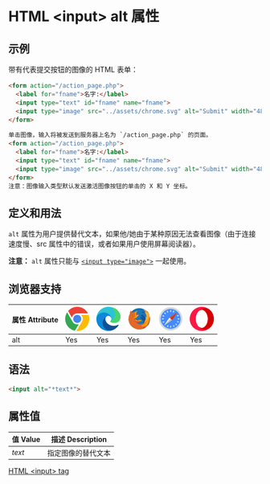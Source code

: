 HTML \<input> alt 属性
===

## 示例

带有代表提交按钮的图像的 HTML 表单：

```html
<form action="/action_page.php">
  <label for="fname">名字:</label>
  <input type="text" id="fname" name="fname">
  <input type="image" src="../assets/chrome.svg" alt="Submit" width="48" height="48">
</form>
```

```html idoc:preview:iframe
单击图像，输入将被发送到服务器上名为 `/action_page.php` 的页面。
<form action="/action_page.php">
  <label for="fname">名字:</label>
  <input type="text" id="fname" name="fname">
  <input type="image" src="../assets/chrome.svg" alt="Submit" width="48" height="48">
</form>
注意：图像输入类型默认发送激活图像按钮的单击的 X 和 Y 坐标。
```

## 定义和用法

`alt` 属性为用户提供替代文本，如果他/她由于某种原因无法查看图像（由于连接速度慢、src 属性中的错误，或者如果用户使用屏幕阅读器）。

**注意：** `alt` 属性只能与 [`<input type="image">`](./input_type_image.md) 一起使用。

## 浏览器支持

| 属性 Attribute | ![chrome][1] | ![edge][2] | ![firefox][3] | ![safari][4] | ![opera][5] |
| ------- | --- | --- | --- | --- | --- |
| alt       | Yes | Yes | Yes | Yes | Yes |
<!--rehype:style=width: 100%; display: inline-table;-->

## 语法

```html
<input alt="*text*">
```

## 属性值

| 值 Value | 描述 Description |
| ----- | ----- |
| *text* | 指定图像的替代文本 |
<!--rehype:style=width: 100%; display: inline-table;-->


[HTML \<input> tag](./input.md "HTML input 标签参考")

[1]: ../assets/chrome.svg
[2]: ../assets/edge.svg
[3]: ../assets/firefox.svg
[4]: ../assets/safari.svg
[5]: ../assets/opera.svg
